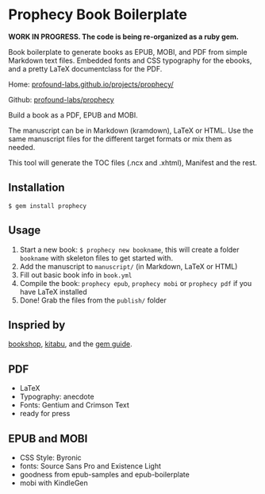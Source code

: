 Prophecy Book Boilerplate
=========================

**WORK IN PROGRESS. The code is being re-organized as a ruby gem.**

Book boilerplate to generate books as EPUB, MOBI, and PDF from simple
Markdown text files. Embedded fonts and CSS typography for the ebooks,
and a pretty LaTeX documentclass for the PDF.

Home: [profound-labs.github.io/projects/prophecy/](http://profound-labs.github.io/projects/prophecy/)

Github: [profound-labs/prophecy](https://github.com/profound-labs/prophecy)

Build a book as a PDF, EPUB and MOBI.

The manuscript can be in Markdown (kramdown), LaTeX or HTML. Use the
same manuscript files for the different target formats or mix them as
needed.

This tool will generate the TOC files (.ncx and .xhtml), Manifest and
the rest.

## Installation

    $ gem install prophecy

## Usage

1. Start a new book: `$ prophecy new bookname`, this will create a
   folder `bookname` with skeleton files to get started with.
1. Add the manuscript to `manuscript/` (in Markdown, LaTeX or HTML)
2. Fill out basic book info in `book.yml`
3. Compile the book: `prophecy epub`, `prophecy mobi` or `prophecy pdf` if you have
   LaTeX installed
4. Done! Grab the files from the `publish/` folder

## Inspried by

[bookshop](https://github.com/blueheadpublishing/bookshop), [kitabu](https://github.com/fnando/kitabu), and the [gem guide](https://github.com/radar/guides/blob/master/gem-development.md).

## PDF

* LaTeX
* Typography: anecdote
* Fonts: Gentium and Crimson Text
* ready for press

## EPUB and MOBI

* CSS Style: Byronic
* fonts: Source Sans Pro and Existence Light
* goodness from epub-samples and epub-boilerplate
* mobi with KindleGen

